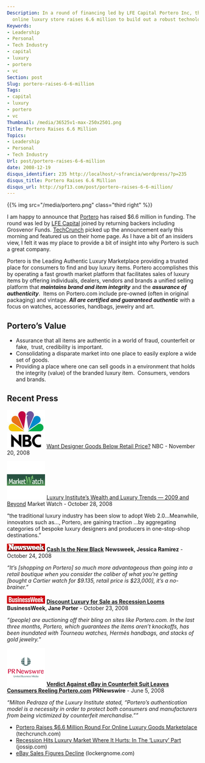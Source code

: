 ```yaml
---
Description: In a round of financing led by LFE Capital Portero Inc, the worlds leading
  online luxury store raises 6.6 million to build out a robust technology platform.
Keywords:
- Leadership
- Personal
- Tech Industry
- capital
- luxury
- portero
- vc
Section: post
Slug: portero-raises-6-6-million
Tags:
- capital
- luxury
- portero
- vc
Thumbnail: /media/36525v1-max-250x2501.png
Title: Portero Raises 6.6 Million
Topics:
- Leadership
- Personal
- Tech Industry
Url: post/portero-raises-6-6-million
date: 2008-12-19
disqus_identifier: 235 http://localhost/~sfrancia/wordpress/?p=235
disqus_title: Portero Raises 6.6 Million
disqus_url: http://spf13.com/post/portero-raises-6-6-million/
---
```


{{% img src="/media/portero.png" class="third right" %}}

I am happy to announce that [Portero](http://www.portero.com/) has
raised $6.6 million in funding. The round was led by [LFE
Capital](http://www.lfecapital.com/ "LFE Capital") joined by returning
backers including Grosvenor
Funds. [TechCrunch](http://www.techcrunch.com/2009/02/19/portero-raises-66-million-round-for-online-luxury-goods-marketplace/)
picked up the announcement early this morning and featured us on their
home page. As I have a bit of an insiders view, I felt it was my place
to provide a bit of insight into why Portero is such a great company.

Portero is the Leading Authentic Luxury Marketplace providing a trusted
place for consumers to find and buy luxury items. Portero accomplishes
this by operating a fast growth market platform that facilitates sales
of luxury items by offering individuals, dealers, vendors and brands a
unified selling platform that ***maintains brand and item integrity***
and the ***assurance of authenticity***.  Items on Portero.com include
pre-owned (often in original packaging) and vintage. ***All are
certified and guaranteed authentic*** with a focus on watches,
accessories, handbags, jewelry and art.

Portero’s Value
---------------

-   Assurance that all items are authentic in a world of fraud,
    counterfeit or fake,  trust, credibility is important.
-   Consolidating a disparate market into one place to easily explore a
    wide set of goods.
-   Providing a place where one can sell goods in a environment that
    holds the integrity (value) of the branded luxury item.  Consumers,
    vendors and brands.

Recent Press
------------

![](/media/nbc-logo.jpg)
 [Want Designer Goods Below Retail
Price?](http://www.nbcnewyork.com/around_town/fashion/Want_Designer_Goods_Below_Retail_Price__New_York.html)
 NBC - November 20, 2008

![](/media/market-watch-logo.gif)
 [Luxury Institute’s Wealth and Luxury Trends — 2009 and
Beyond](http://www.marketwatch.com/news/story/Luxury-Institutes-Wealth-Luxury-Trends/story.aspx?guid=%7BE2277140-2A06-4BE5-A86A-79C5276C0D51%7D)
 Market Watch -  October 28, 2008

“the traditional luxury industry has been slow to adopt Web
2.0…Meanwhile, innovators such as…, Portero, are gaining traction …by
aggregating categories of bespoke luxury designers and producers in
one-stop-shop destinations.”

![](/media/newsweek_logo.gif)
 [**Cash Is the New Black**](http://www.newsweek.com/id/165376)
 **Newsweek, Jessica Ramirez** -  October 24, 2008

 *“It’s [shopping on Portero] so much more advantageous than going into
a retail boutique when you consider the caliber of what you’re getting
[bought a Cartier watch for $9.135, retail price is $23,000], it’s a
no-brainer.”*

![](/media/businessweek-logo.jpg)
[ **Discount Luxury for Sale as Recession
Looms**](http://www.businessweek.com/magazine/content/08_44/b4106055117536.htm)
 **BusinessWeek, Jane Porter** -  October 23, 2008

 *“(people) are auctioning off their bling on sites like Portero.com. In
the last three months, Portero, which guarantees the items aren’t
knockoffs, has been inundated with Tourneau watches, Hermès handbags,
and stacks of gold jewelry.”*

![](/media/prnewswire_logo.gif)
 [**Verdict Against eBay in Counterfeit Suit Leaves Consumers Reeling
Portero.com**](http://ewatch.prnewswire.com/rs/display.jsp?a=40989-471676767-1157685189&key=D%7C177469%7CS%7C0%7Cx%7C471676767%20)
 **PRNewswire** - June 5, 2008

*“Milton Pedraza of the Luxury Institute stated, “Portero’s
authentication model is a necessity in order to protect both consumers
and manufacturers from being victimized by counterfeit merchandise.””*


-   [Portero Raises $6.6 Million Round For Online Luxury Goods
    Marketplace](http://www.techcrunch.com/2009/02/19/portero-raises-66-million-round-for-online-luxury-goods-marketplace/)
    (techcrunch.com)
-   [Recession Hits Luxury Market Where It Hurts: In The ‘Luxury’
    Part](http://www.jossip.com/recession-hits-luxury-market-where-it-hurts-in-the-luxury-part-20081208/)
    (jossip.com)
-   [eBay Sales Figures
    Decline](http://www.lockergnome.com/forsythe/2009/01/22/ebay-sales-figures-decline/)
    (lockergnome.com)

